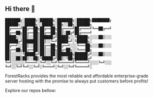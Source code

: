 ## Hi there 👋

```
███████╗░█████╗░██████╗░███████╗░██████╗████████╗  ██████╗░░█████╗░░█████╗░██╗░░██╗░██████╗
██╔════╝██╔══██╗██╔══██╗██╔════╝██╔════╝╚══██╔══╝  ██╔══██╗██╔══██╗██╔══██╗██║░██╔╝██╔════╝
█████╗░░██║░░██║██████╔╝█████╗░░╚█████╗░░░░██║░░░  ██████╔╝███████║██║░░╚═╝█████═╝░╚█████╗░
██╔══╝░░██║░░██║██╔══██╗██╔══╝░░░╚═══██╗░░░██║░░░  ██╔══██╗██╔══██║██║░░██╗██╔═██╗░░╚═══██╗
██║░░░░░╚█████╔╝██║░░██║███████╗██████╔╝░░░██║░░░  ██║░░██║██║░░██║╚█████╔╝██║░╚██╗██████╔╝
╚═╝░░░░░░╚════╝░╚═╝░░╚═╝╚══════╝╚═════╝░░░░╚═╝░░░  ╚═╝░░╚═╝╚═╝░░╚═╝░╚════╝░╚═╝░░╚═╝╚═════╝░
```

ForestRacks provides the most reliable and affordable enterprise-grade server hosting with the promise to always put customers before profits!

Explore our repos bellow:
